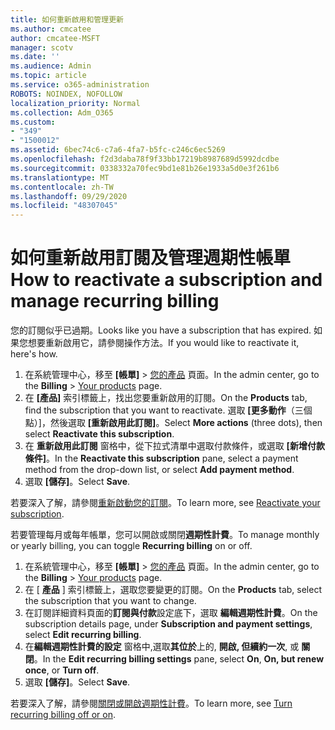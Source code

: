 ```yaml
---
title: 如何重新啟用和管理更新
ms.author: cmcatee
author: cmcatee-MSFT
manager: scotv
ms.date: ''
ms.audience: Admin
ms.topic: article
ms.service: o365-administration
ROBOTS: NOINDEX, NOFOLLOW
localization_priority: Normal
ms.collection: Adm_O365
ms.custom:
- "349"
- "1500012"
ms.assetid: 6bec74c6-c7a6-4fa7-b5fc-c246c6ec5269
ms.openlocfilehash: f2d3daba78f9f33bb17219b8987689d5992dcdbe
ms.sourcegitcommit: 0338332a70fec9bd1e81b26e1933a5d0e3f261b6
ms.translationtype: MT
ms.contentlocale: zh-TW
ms.lasthandoff: 09/29/2020
ms.locfileid: "48307045"
---
```

# <a name="how-to-reactivate-a-subscription-and-manage-recurring-billing"></a><span data-ttu-id="8473d-102">如何重新啟用訂閱及管理週期性帳單</span><span class="sxs-lookup"><span data-stu-id="8473d-102">How to reactivate a subscription and manage recurring billing</span></span>

<span data-ttu-id="8473d-103">您的訂閱似乎已過期。</span><span class="sxs-lookup"><span data-stu-id="8473d-103">Looks like you have a subscription that has expired.</span></span> <span data-ttu-id="8473d-104">如果您想要重新啟用它，請參閱操作方法。</span><span class="sxs-lookup"><span data-stu-id="8473d-104">If you would like to reactivate it, here's how.</span></span>
  
1. <span data-ttu-id="8473d-105">在系統管理中心，移至 **[帳單]** > [您的產品](https://go.microsoft.com/fwlink/p/?linkid=842054) 頁面。</span><span class="sxs-lookup"><span data-stu-id="8473d-105">In the admin center, go to the **Billing** > [Your products](https://go.microsoft.com/fwlink/p/?linkid=842054) page.</span></span>
2. <span data-ttu-id="8473d-106">在 **[產品]** 索引標籤上，找出您要重新啟用的訂閱。</span><span class="sxs-lookup"><span data-stu-id="8473d-106">On the **Products** tab, find the subscription that you want to reactivate.</span></span> <span data-ttu-id="8473d-107">選取 **[更多動作**（三個點）]，然後選取 **[重新啟用此訂閱]**。</span><span class="sxs-lookup"><span data-stu-id="8473d-107">Select **More actions** (three dots), then select **Reactivate this subscription**.</span></span>
3. <span data-ttu-id="8473d-108">在 **重新啟用此訂閱** 窗格中，從下拉式清單中選取付款條件，或選取 **[新增付款條件]**。</span><span class="sxs-lookup"><span data-stu-id="8473d-108">In the **Reactivate this subscription** pane, select a payment method from the drop-down list, or select **Add payment method**.</span></span>
4. <span data-ttu-id="8473d-109">選取 **[儲存]**。</span><span class="sxs-lookup"><span data-stu-id="8473d-109">Select **Save**.</span></span>

<span data-ttu-id="8473d-110">若要深入了解，請參閱[重新啟動您的訂閱](https://docs.microsoft.com/microsoft-365/commerce/subscriptions-and-billing/reactivate-your-subscription)。</span><span class="sxs-lookup"><span data-stu-id="8473d-110">To learn more, see [Reactivate your subscription](https://docs.microsoft.com/microsoft-365/commerce/subscriptions-and-billing/reactivate-your-subscription).</span></span>

<span data-ttu-id="8473d-111">若要管理每月或每年帳單，您可以開啟或關閉**週期性計費**。</span><span class="sxs-lookup"><span data-stu-id="8473d-111">To manage monthly or yearly billing, you can toggle **Recurring billing** on or off.</span></span>
  
1. <span data-ttu-id="8473d-112">在系統管理中心，移至 **[帳單]** > [您的產品](https://go.microsoft.com/fwlink/p/?linkid=842054) 頁面。</span><span class="sxs-lookup"><span data-stu-id="8473d-112">In the admin center, go to the **Billing** > [Your products](https://go.microsoft.com/fwlink/p/?linkid=842054) page.</span></span>
2. <span data-ttu-id="8473d-113">在 [ **產品** ] 索引標籤上，選取您要變更的訂閱。</span><span class="sxs-lookup"><span data-stu-id="8473d-113">On the **Products** tab, select the subscription that you want to change.</span></span>
3. <span data-ttu-id="8473d-114">在訂閱詳細資料頁面的**訂閱與付款**設定底下，選取 **編輯週期性計費**。</span><span class="sxs-lookup"><span data-stu-id="8473d-114">On the subscription details page, under **Subscription and payment settings**, select **Edit recurring billing**.</span></span>
4. <span data-ttu-id="8473d-115">在**編輯週期性計費的設定** 窗格中,選取**其位於**上的, **開啟, 但續約一次**, 或 **關閉**。</span><span class="sxs-lookup"><span data-stu-id="8473d-115">In the **Edit recurring billing settings** pane, select **On**, **On, but renew once**, or **Turn off**.</span></span>
5. <span data-ttu-id="8473d-116">選取 **[儲存]**。</span><span class="sxs-lookup"><span data-stu-id="8473d-116">Select **Save**.</span></span>

<span data-ttu-id="8473d-117">若要深入了解，請參閱[關閉或開啟週期性計費](https://docs.microsoft.com/microsoft-365/commerce/subscriptions/renew-your-subscription#turn-recurring-billing-off-or-on)。</span><span class="sxs-lookup"><span data-stu-id="8473d-117">To learn more, see [Turn recurring billing off or on](https://docs.microsoft.com/microsoft-365/commerce/subscriptions/renew-your-subscription#turn-recurring-billing-off-or-on).</span></span>